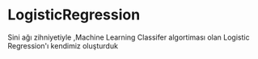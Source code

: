 # LogisticRegression
Sini ağı zihniyetiyle ,Machine Learning Classifer algortiması olan Logistic Regression'ı kendimiz oluşturduk 
